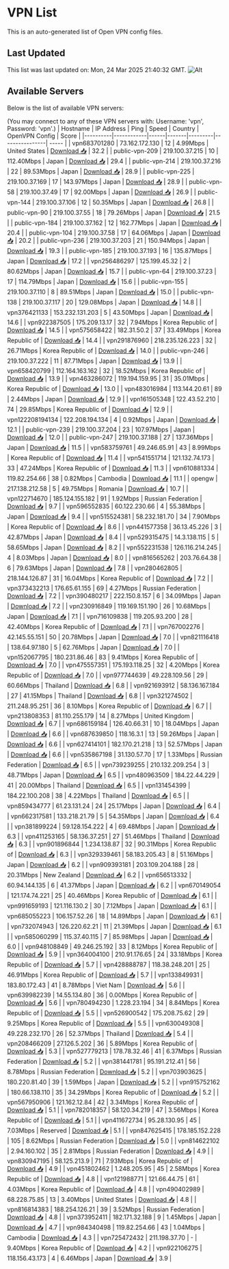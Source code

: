 # VPN List

This is an auto-generated list of Open VPN config files.

## Last Updated

This list was last updated on: Mon, 24 Mar 2025 21:40:32 GMT.
![Alt](https://repobeats.axiom.co/api/embed/186b98318ef1479477931607c1ad7d823f12451f.svg "Repobeats analytics image")

## Available Servers

Below is the list of available VPN servers:

(You may connect to any of these VPN servers with: Username: 'vpn', Password: 'vpn'.)
| Hostname | IP Address | Ping | Speed | Country | OpenVPN Config | Score |
|----------|------------|------|-------|---------|----------------| ----- |
| vpn683701280 | 73.162.172.130 | 12 | 4.99Mbps | United States | [Download 📥](./configs/server_0_US.ovpn) | 32.2 |
| public-vpn-209 | 219.100.37.215 | 10 | 112.40Mbps | Japan | [Download 📥](./configs/server_1_JP.ovpn) | 29.4 |
| public-vpn-214 | 219.100.37.216 | 22 | 89.53Mbps | Japan | [Download 📥](./configs/server_2_JP.ovpn) | 28.9 |
| public-vpn-225 | 219.100.37.169 | 17 | 143.97Mbps | Japan | [Download 📥](./configs/server_3_JP.ovpn) | 28.9 |
| public-vpn-58 | 219.100.37.49 | 17 | 92.00Mbps | Japan | [Download 📥](./configs/server_4_JP.ovpn) | 26.9 |
| public-vpn-144 | 219.100.37.106 | 12 | 50.35Mbps | Japan | [Download 📥](./configs/server_5_JP.ovpn) | 26.8 |
| public-vpn-90 | 219.100.37.55 | 18 | 79.26Mbps | Japan | [Download 📥](./configs/server_6_JP.ovpn) | 21.5 |
| public-vpn-184 | 219.100.37.162 | 12 | 162.77Mbps | Japan | [Download 📥](./configs/server_7_JP.ovpn) | 20.4 |
| public-vpn-104 | 219.100.37.58 | 17 | 64.06Mbps | Japan | [Download 📥](./configs/server_8_JP.ovpn) | 20.2 |
| public-vpn-236 | 219.100.37.203 | 21 | 150.94Mbps | Japan | [Download 📥](./configs/server_9_JP.ovpn) | 19.3 |
| public-vpn-185 | 219.100.37.193 | 16 | 135.87Mbps | Japan | [Download 📥](./configs/server_10_JP.ovpn) | 17.2 |
| vpn256486297 | 125.199.45.32 | 2 | 80.62Mbps | Japan | [Download 📥](./configs/server_11_JP.ovpn) | 15.7 |
| public-vpn-64 | 219.100.37.23 | 17 | 114.79Mbps | Japan | [Download 📥](./configs/server_12_JP.ovpn) | 15.6 |
| public-vpn-155 | 219.100.37.110 | 8 | 89.51Mbps | Japan | [Download 📥](./configs/server_13_JP.ovpn) | 15.0 |
| public-vpn-138 | 219.100.37.117 | 20 | 129.08Mbps | Japan | [Download 📥](./configs/server_14_JP.ovpn) | 14.8 |
| vpn376421133 | 153.232.131.203 | 5 | 43.50Mbps | Japan | [Download 📥](./configs/server_15_JP.ovpn) | 14.6 |
| vpn922387505 | 175.209.13.17 | 32 | 7.94Mbps | Korea Republic of | [Download 📥](./configs/server_16_KR.ovpn) | 14.5 |
| vpn575658422 | 182.31.50.2 | 37 | 33.49Mbps | Korea Republic of | [Download 📥](./configs/server_17_KR.ovpn) | 14.4 |
| vpn291876960 | 218.235.126.223 | 32 | 26.71Mbps | Korea Republic of | [Download 📥](./configs/server_18_KR.ovpn) | 14.0 |
| public-vpn-246 | 219.100.37.222 | 11 | 87.71Mbps | Japan | [Download 📥](./configs/server_19_JP.ovpn) | 13.9 |
| vpn658420799 | 112.164.163.162 | 32 | 18.52Mbps | Korea Republic of | [Download 📥](./configs/server_20_KR.ovpn) | 13.9 |
| vpn463286072 | 119.194.159.95 | 31 | 35.01Mbps | Korea Republic of | [Download 📥](./configs/server_21_KR.ovpn) | 13.0 |
| vpn483016984 | 113.144.20.61 | 89 | 2.44Mbps | Japan | [Download 📥](./configs/server_22_JP.ovpn) | 12.9 |
| vpn161505348 | 122.43.52.210 | 74 | 29.85Mbps | Korea Republic of | [Download 📥](./configs/server_23_KR.ovpn) | 12.9 |
| vpn122208194134 | 122.208.194.134 | 4 | 0.92Mbps | Japan | [Download 📥](./configs/server_24_JP.ovpn) | 12.1 |
| public-vpn-239 | 219.100.37.204 | 23 | 107.97Mbps | Japan | [Download 📥](./configs/server_25_JP.ovpn) | 12.0 |
| public-vpn-247 | 219.100.37.188 | 27 | 137.36Mbps | Japan | [Download 📥](./configs/server_26_JP.ovpn) | 11.5 |
| vpn583759761 | 49.246.65.91 | 43 | 8.99Mbps | Korea Republic of | [Download 📥](./configs/server_27_KR.ovpn) | 11.4 |
| vpn541551714 | 121.132.74.173 | 33 | 47.24Mbps | Korea Republic of | [Download 📥](./configs/server_28_KR.ovpn) | 11.3 |
| vpn610881334 | 119.82.254.66 | 38 | 0.82Mbps | Cambodia | [Download 📥](./configs/server_29_KH.ovpn) | 11.1 |
| opengw | 217.138.212.58 | 5 | 49.75Mbps | Romania | [Download 📥](./configs/server_30_RO.ovpn) | 10.7 |
| vpn122714670 | 185.124.155.182 | 91 | 1.92Mbps | Russian Federation | [Download 📥](./configs/server_31_RU.ovpn) | 9.7 |
| vpn596552835 | 60.122.230.66 | 4 | 55.38Mbps | Japan | [Download 📥](./configs/server_32_JP.ovpn) | 9.4 |
| vpn515524381 | 58.232.181.70 | 34 | 7.90Mbps | Korea Republic of | [Download 📥](./configs/server_33_KR.ovpn) | 8.6 |
| vpn441577358 | 36.13.45.226 | 3 | 42.87Mbps | Japan | [Download 📥](./configs/server_34_JP.ovpn) | 8.4 |
| vpn529315475 | 14.3.138.115 | 5 | 58.65Mbps | Japan | [Download 📥](./configs/server_35_JP.ovpn) | 8.2 |
| vpn552231538 | 126.116.214.245 | 4 | 8.03Mbps | Japan | [Download 📥](./configs/server_36_JP.ovpn) | 8.0 |
| vpn816565262 | 203.76.64.38 | 6 | 79.63Mbps | Japan | [Download 📥](./configs/server_37_JP.ovpn) | 7.8 |
| vpn280462805 | 218.144.126.87 | 31 | 16.04Mbps | Korea Republic of | [Download 📥](./configs/server_38_KR.ovpn) | 7.2 |
| vpn373432213 | 176.65.61.155 | 69 | 4.27Mbps | Russian Federation | [Download 📥](./configs/server_39_RU.ovpn) | 7.2 |
| vpn390480217 | 222.150.8.157 | 6 | 34.09Mbps | Japan | [Download 📥](./configs/server_40_JP.ovpn) | 7.2 |
| vpn230916849 | 119.169.151.190 | 26 | 10.68Mbps | Japan | [Download 📥](./configs/server_41_JP.ovpn) | 7.1 |
| vpn716109838 | 119.205.93.200 | 28 | 42.40Mbps | Korea Republic of | [Download 📥](./configs/server_42_KR.ovpn) | 7.1 |
| vpn767002276 | 42.145.55.151 | 50 | 20.78Mbps | Japan | [Download 📥](./configs/server_43_JP.ovpn) | 7.0 |
| vpn821116418 | 138.64.97.180 | 5 | 62.76Mbps | Japan | [Download 📥](./configs/server_44_JP.ovpn) | 7.0 |
| vpn152067795 | 180.231.86.46 | 83 | 9.41Mbps | Korea Republic of | [Download 📥](./configs/server_45_KR.ovpn) | 7.0 |
| vpn475557351 | 175.193.118.25 | 32 | 4.20Mbps | Korea Republic of | [Download 📥](./configs/server_46_KR.ovpn) | 7.0 |
| vpn977744639 | 49.228.109.56 | 29 | 60.66Mbps | Thailand | [Download 📥](./configs/server_47_TH.ovpn) | 6.8 |
| vpn921693912 | 58.136.167.184 | 27 | 41.15Mbps | Thailand | [Download 📥](./configs/server_48_TH.ovpn) | 6.8 |
| vpn321274502 | 211.248.95.251 | 36 | 8.10Mbps | Korea Republic of | [Download 📥](./configs/server_49_KR.ovpn) | 6.7 |
| vpn213808353 | 81.110.255.179 | 14 | 8.27Mbps | United Kingdom | [Download 📥](./configs/server_50_GB.ovpn) | 6.7 |
| vpn686159184 | 126.40.66.31 | 10 | 18.04Mbps | Japan | [Download 📥](./configs/server_51_JP.ovpn) | 6.6 |
| vpn687639850 | 118.16.3.1 | 13 | 59.26Mbps | Japan | [Download 📥](./configs/server_52_JP.ovpn) | 6.6 |
| vpn627414101 | 182.170.21.218 | 13 | 52.57Mbps | Japan | [Download 📥](./configs/server_53_JP.ovpn) | 6.6 |
| vpn535867198 | 31.130.57.70 | 17 | 1.33Mbps | Russian Federation | [Download 📥](./configs/server_54_RU.ovpn) | 6.5 |
| vpn739239255 | 210.132.209.254 | 3 | 48.71Mbps | Japan | [Download 📥](./configs/server_55_JP.ovpn) | 6.5 |
| vpn480963509 | 184.22.44.229 | 41 | 20.00Mbps | Thailand | [Download 📥](./configs/server_56_TH.ovpn) | 6.5 |
| vpn131454399 | 184.22.100.208 | 38 | 4.22Mbps | Thailand | [Download 📥](./configs/server_57_TH.ovpn) | 6.5 |
| vpn859434777 | 61.23.131.24 | 24 | 25.17Mbps | Japan | [Download 📥](./configs/server_58_JP.ovpn) | 6.4 |
| vpn662317581 | 133.218.21.79 | 5 | 54.35Mbps | Japan | [Download 📥](./configs/server_59_JP.ovpn) | 6.4 |
| vpn381899224 | 59.128.154.222 | 4 | 69.48Mbps | Japan | [Download 📥](./configs/server_60_JP.ovpn) | 6.3 |
| vpn411253165 | 58.136.37.251 | 27 | 51.46Mbps | Thailand | [Download 📥](./configs/server_61_TH.ovpn) | 6.3 |
| vpn901896844 | 1.234.138.87 | 32 | 90.31Mbps | Korea Republic of | [Download 📥](./configs/server_62_KR.ovpn) | 6.3 |
| vpn329339461 | 58.183.205.43 | 8 | 51.16Mbps | Japan | [Download 📥](./configs/server_63_JP.ovpn) | 6.2 |
| vpn909393181 | 203.109.204.188 | 28 | 20.31Mbps | New Zealand | [Download 📥](./configs/server_64_NZ.ovpn) | 6.2 |
| vpn656513332 | 60.94.144.135 | 6 | 41.37Mbps | Japan | [Download 📥](./configs/server_65_JP.ovpn) | 6.2 |
| vpn670149054 | 121.174.74.221 | 25 | 40.46Mbps | Korea Republic of | [Download 📥](./configs/server_66_KR.ovpn) | 6.1 |
| vpn991659193 | 121.116.130.2 | 30 | 7.12Mbps | Japan | [Download 📥](./configs/server_67_JP.ovpn) | 6.1 |
| vpn685055223 | 106.157.52.26 | 18 | 14.89Mbps | Japan | [Download 📥](./configs/server_68_JP.ovpn) | 6.1 |
| vpn732074943 | 126.220.62.21 | 11 | 21.39Mbps | Japan | [Download 📥](./configs/server_69_JP.ovpn) | 6.1 |
| vpn585060299 | 115.37.40.115 | 7 | 85.98Mbps | Japan | [Download 📥](./configs/server_70_JP.ovpn) | 6.0 |
| vpn948108849 | 49.246.25.192 | 33 | 8.12Mbps | Korea Republic of | [Download 📥](./configs/server_71_KR.ovpn) | 5.9 |
| vpn364004100 | 210.91.176.65 | 24 | 33.18Mbps | Korea Republic of | [Download 📥](./configs/server_72_KR.ovpn) | 5.7 |
| vpn428888787 | 118.38.248.201 | 25 | 46.91Mbps | Korea Republic of | [Download 📥](./configs/server_73_KR.ovpn) | 5.7 |
| vpn133849931 | 183.80.172.43 | 41 | 8.78Mbps | Viet Nam | [Download 📥](./configs/server_74_VN.ovpn) | 5.6 |
| vpn639982239 | 14.55.134.80 | 36 | 0.00Mbps | Korea Republic of | [Download 📥](./configs/server_75_KR.ovpn) | 5.6 |
| vpn780494230 | 1.228.23.194 | 34 | 8.84Mbps | Korea Republic of | [Download 📥](./configs/server_76_KR.ovpn) | 5.5 |
| vpn526900542 | 175.208.75.62 | 29 | 9.25Mbps | Korea Republic of | [Download 📥](./configs/server_77_KR.ovpn) | 5.5 |
| vpn630049308 | 49.228.232.170 | 26 | 52.37Mbps | Thailand | [Download 📥](./configs/server_78_TH.ovpn) | 5.4 |
| vpn208466209 | 27.126.5.202 | 36 | 5.89Mbps | Korea Republic of | [Download 📥](./configs/server_79_KR.ovpn) | 5.3 |
| vpn527779213 | 178.78.32.46 | 41 | 6.37Mbps | Russian Federation | [Download 📥](./configs/server_80_RU.ovpn) | 5.2 |
| vpn381441781 | 95.191.212.41 | 56 | 8.78Mbps | Russian Federation | [Download 📥](./configs/server_81_RU.ovpn) | 5.2 |
| vpn703903625 | 180.220.81.40 | 39 | 1.59Mbps | Japan | [Download 📥](./configs/server_82_JP.ovpn) | 5.2 |
| vpn915752162 | 180.66.138.110 | 35 | 34.29Mbps | Korea Republic of | [Download 📥](./configs/server_83_KR.ovpn) | 5.2 |
| vpn567950906 | 121.162.12.84 | 42 | 3.34Mbps | Korea Republic of | [Download 📥](./configs/server_84_KR.ovpn) | 5.1 |
| vpn782018357 | 58.120.34.219 | 47 | 3.56Mbps | Korea Republic of | [Download 📥](./configs/server_85_KR.ovpn) | 5.1 |
| vpn411672734 | 95.28.130.95 | 45 | 7.03Mbps | Reserved | [Download 📥](./configs/server_86_ZZ.ovpn) | 5.1 |
| vpn847625415 | 178.185.152.228 | 105 | 8.62Mbps | Russian Federation | [Download 📥](./configs/server_87_RU.ovpn) | 5.0 |
| vpn814622102 | 2.94.160.102 | 35 | 2.81Mbps | Russian Federation | [Download 📥](./configs/server_88_RU.ovpn) | 4.9 |
| vpn830947195 | 58.125.213.9 | 71 | 7.93Mbps | Korea Republic of | [Download 📥](./configs/server_89_KR.ovpn) | 4.9 |
| vpn451802462 | 1.248.205.95 | 45 | 2.58Mbps | Korea Republic of | [Download 📥](./configs/server_90_KR.ovpn) | 4.8 |
| vpn121988771 | 121.66.44.75 | 61 | 4.03Mbps | Korea Republic of | [Download 📥](./configs/server_91_KR.ovpn) | 4.8 |
| vpn490402989 | 68.228.75.85 | 13 | 3.40Mbps | United States | [Download 📥](./configs/server_92_US.ovpn) | 4.8 |
| vpn816814383 | 188.254.126.21 | 39 | 3.52Mbps | Russian Federation | [Download 📥](./configs/server_93_RU.ovpn) | 4.8 |
| vpn373952411 | 182.171.32.188 | 9 | 1.45Mbps | Japan | [Download 📥](./configs/server_94_JP.ovpn) | 4.7 |
| vpn984340498 | 119.82.254.66 | 43 | 1.04Mbps | Cambodia | [Download 📥](./configs/server_95_KH.ovpn) | 4.3 |
| vpn725472432 | 211.198.37.70 | - | 9.40Mbps | Korea Republic of | [Download 📥](./configs/server_96_KR.ovpn) | 4.2 |
| vpn922106275 | 118.156.43.173 | 4 | 6.46Mbps | Japan | [Download 📥](./configs/server_97_JP.ovpn) | 3.9 |
